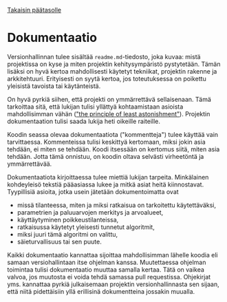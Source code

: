 [Takaisin päätasolle](./README.md)

# Dokumentaatio

Versionhallinnan tulee sisältää `readme.md`-tiedosto, joka kuvaa: mistä
projektissa on kyse ja miten projektin kehitysympäristö pystytetään.  Tämän
lisäksi on hyvä kertoa mahdollisesti käytetyt tekniikat, projektin rakenne ja
arkkitehtuuri. Erityisesti on syytä kertoa, jos toteutuksessa on poikettu
yleisistä tavoista tai käytänteistä.

On hyvä pyrkiä siihen, että projekti on ymmärrettävä sellaisenaan. Tämä
tarkoittaa sitä, että lukijan tulisi yllättyä kohtaamistaan asioista
mahdollisimman vähän (["the principle of least
astonishment"](https://en.wikipedia.org/wiki/Principle_of_least_astonishment)).
Projektin dokumentaation tulisi saada lukija heti oikeille raiteille. 

Koodin seassa olevaa dokumentaatiota ("kommentteja") tulee käyttää vain
tarvittaessa. Kommenteissa tulisi keskittyä kertomaan, miksi jokin asia tehdään,
ei miten se tehdään. Koodi itsessään on kertomus siitä, miten asia tehdään.
Jotta tämä onnistuu, on koodin oltava selvästi virheetöntä ja ymmärrettävää.

Dokumentaatiota kirjoittaessa tulee miettiä lukijan tarpeita. Minkälainen
kohdeyleisö tekstiä pääasiassa lukee ja mitkä asiat heitä
kiinnostavat. Tyypillisiä asioita, jotka usein jätetään dokumentoimatta ovat
 - missä tilanteessa, miten ja miksi ratkaisua on tarkoitettu käytettäväksi,
 - parametrien ja paluuarvojen merkitys ja arvoalueet, 
 - käyttäytyminen poikkeustilanteissa,
 - ratkaisussa käytetyt yleisesti tunnetut algoritmit,
 - miksi juuri tämä algoritmi on valittu,
 - säieturvallisuus tai sen puute.
 
Kaikki dokumentaatio kannattaa sijoittaa mahdollisimman lähelle koodia eli
samaan versiohallintaan itse ohjelman kanssa. Muutettaessa ohjelman toimintaa
tulisi dokumentaatio muuttaa samalla kertaa. Tätä on vaikea valvoa, jos muutosta
ei voida tehdä samassa pull requestissa. Ohjekirjat yms. kannattaa pyrkiä
julkaisemaan projektin versionhallinnasta sen sijaan, että niitä pidettäisiin
yllä erillisinä dokumentteina jossakin muualla.




